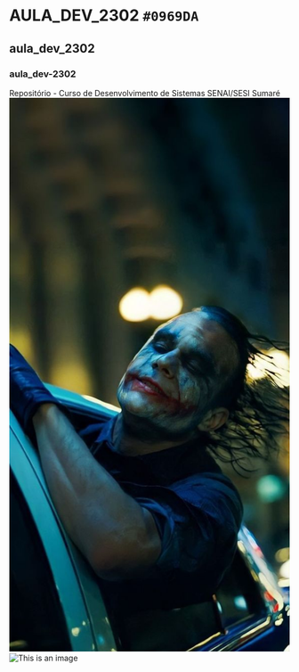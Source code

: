 # AULA_DEV_2302 `#0969DA`
## aula_dev_2302
### aula_dev-2302
Repositório - Curso de Desenvolvimento de Sistemas SENAI/SESI Sumaré
![This is an image](./IMG/foto2.jpg)
![This is an image](https://i.pinimg.com/564x/87/87/6b/87876bfa028d739223a2e7505dc19113.jpg)
